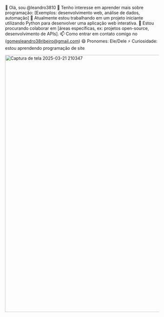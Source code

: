 👋 Olá, sou @leandro3810
👀 Tenho interesse em aprender mais sobre programação: [Exemplos: desenvolvimento web, análise de dados, automação]
 🌱 Atualmente estou trabalhando em um projeto iniciante utilizando Python para desenvolver uma aplicação web interativa.
 💞️ Estou procurando colaborar em [áreas específicas, ex: projetos open-source, desenvolvimento de APIs].
📫 Como entrar em contato comigo no (gomesleandro38ribeiro@gmail.com)
😄 Pronomes: Ele/Dele
⚡ Curiosidade: estou aprendendo programação de site

 <img width="842" alt="Captura de tela 2025-03-21 210347" src="https://github.com/user-attachments/assets/7f8a4801-7bcd-4d54-9456-33df5d439170" />
